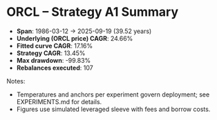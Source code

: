 # ORCL – Strategy A1 Summary

- **Span**: 1986-03-12 → 2025-09-19 (39.52 years)
- **Underlying (ORCL price) CAGR**: 24.66%
- **Fitted curve CAGR**: 17.16%
- **Strategy CAGR**: 13.45%
- **Max drawdown**: -99.83%
- **Rebalances executed**: 107

Notes:

- Temperatures and anchors per experiment govern deployment; see EXPERIMENTS.md for details.
- Figures use simulated leveraged sleeve with fees and borrow costs.
